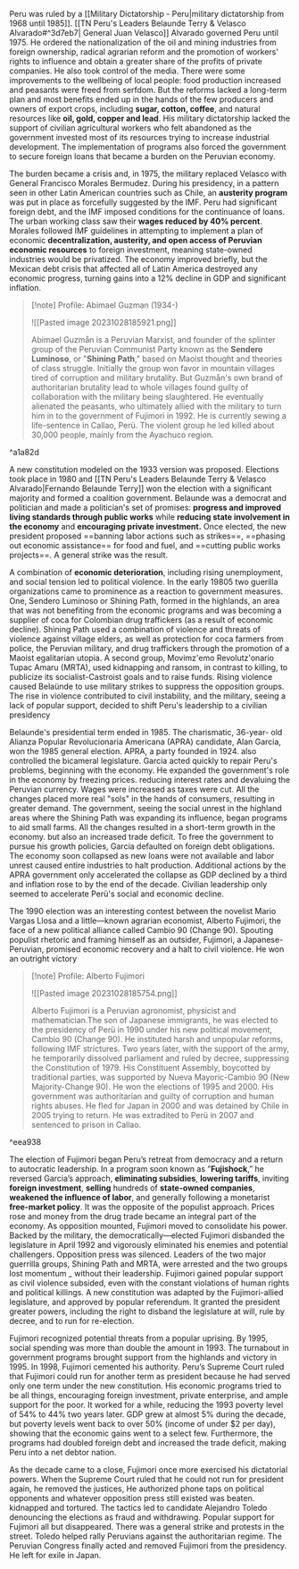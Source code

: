 Peru was ruled by a [[Military Dictatorship - Peru|military dictatorship from 1968 until 1985]]. [[TN Peru's Leaders Belaunde Terry & Velasco Alvarado#^3d7eb7| General Juan Velasco]] Alvarado governed Peru until 1975. He ordered the nationalization of the oil and mining industries from foreign ownership, radical agrarian reform and the promotion of workers’ rights to influence and obtain a greater share of the profits of private companies. He also took control of the media. There were some improvements to the wellbeing of local people: food production increased and peasants were freed from serfdom. But the reforms lacked a long-term plan and most benefits ended up in the hands of the few producers and owners of export crops, including **sugar, cotton, coffee**, and natural resources like **oil, gold, copper and lead**. His military dictatorship lacked the support of civilian agricultural workers who felt abandoned as the government invested most of its resources trying to increase industrial development. The implementation of programs also forced the government to secure foreign loans that became a burden on the Peruvian economy.

The burden became a crisis and, in 1975, the military replaced Velasco with General Francisco Morales Bermudez. During his presidency, in a pattern seen in other Latin American countries such as Chile, an **austerity program** was put in place as forcefully suggested by the IMF. Peru had significant foreign debt, and the IMF imposed conditions for the continuance of loans. The urban working class saw their **wages reduced by 40% percent**. Morales followed IMF guidelines in attempting to implement a plan of economic **decentralization, austerity, and open access of Peruvian economic resources** to foreign investment, meaning state-owned industries would be privatized. The economy improved briefly, but the Mexican debt crisis that affected all of Latin America destroyed any economic progress, turning gains into a 12% decline in GDP and significant inflation.

>[!note] Profile: Abimael Guzman (1934-)
>
>![[Pasted image 20231028185921.png]]
>
>Abimael Guzmån is a Peruvian Marxist, and founder of the splinter group of the Peruvian Communist Party known as the **Sendero Luminoso**, or "**Shining Path**," based on Maoist thought and theories of class struggle. Initially the group won favor in mountain villages tired of corruption and military brutality. But Guzmån's own brand of authoritarian brutality lead to whole villages found guilty of collaboration with the military being slaughtered. He eventually alienated the peasants, who ultimately allied with the military to turn him in to the government of Fujimori in 1992. He is currently sewing a life-sentence in Callao, Perü. The violent group he led killed about 30,000 people, mainly from the Ayachuco region.

^a1a82d

A new constitution modeled on the 1933 version was proposed. Elections took place in 1980 and [[TN Peru's Leaders Belaunde Terry & Velasco Alvarado|Fernando Belaunde Terry]] won the election with a significant majority and formed a coalition government. Belaunde was a democrat and politician and made a politician's set of promises: **progress and improved living standards through public works** while **reducing state involvement in the economy** and **encouraging private investment.** Once elected, the new president proposed ==banning labor actions such as strikes==, ==phasing out economic assistance== for food and fuel, and ==cutting public works projects==. A general strike was the result. 

A combination of **economic deterioration**, including rising unemployment, and social tension led to political violence. In the early 19805 two guerilla organizations came to prominence as a reaction to government measures. One, Sendero Luminoso or Shining Path, formed in the highlands, an area that was not benefiting from the economic programs and was becoming a supplier of coca for Colombian drug traffickers (as a result of economic decline). Shining Path used a combination of violence and threats of violence against village elders, as well as protection for coca farmers from police, the Peruvian military, and drug traffickers through the promotion of a Maoist egalitarian utopia. A second group, Movimz'emo Revolutz'onario Tupac Amaru (MRTA), used kidnapping and ransom, in contrast to killing, to publicize its socialist-Castroist goals and to raise funds. Rising violence caused Belaünde to use military strikes to suppress the opposition groups. The rise in violence contributed to civil instability, and the military, seeing a lack of popular support, decided to shift Peru's leadership to a civilian presidency

Belaunde's presidential term ended in 1985. The charismatic, 36-year- old Alianza Popular Revolucionaria Americana (APRA) candidate, Alan Garcia, won the 1985 general election. APRA, a party founded in 1924. also controlled the bicameral legislature. Garcia acted quickly to repair Peru's problems, beginning with the economy. He expanded the government's role in the economy by freezing prices. reducing interest rates and devaluing the Peruvian currency. Wages were increased as taxes were cut. All the changes placed more real "sols" in the hands of consumers, resulting in greater demand. The government, seeing the social unrest in the highland areas where the Shining Path was expanding its influence, began programs to aid small farms. All the changes resulted in a short-term growth in the economy. but also an increased trade deficit. To free the government to pursue his growth policies, Garcia defaulted on foreign debt obligations. The economy soon collapsed as new loans were not available and labor unrest caused entire industries to halt production. Additional actions by the APRA government only accelerated the collapse as GDP declined by a third and inflation rose to by the end of the decade. Civilian leadership only seemed to accelerate Perü's social and economic decline.

The 1990 election was an interesting contest between the novelist Mario Vargas Llosa and a little—known agrarian economist, Alberto Fujimori, the face of a new political alliance called Cambio 90 (Change 90). Spouting populist rhetoric and framing himself as an outsider, Fujimori, a Japanese-Peruvian, promised economic recovery and a halt to civil violence. He won an outright victory

>[!note] Profile: Alberto Fujimori
>
>![[Pasted image 20231028185754.png]]
>
>Alberto Fujimori is a Peruvian agronomist, physicist and mathematician.The son of Japanese immigrants, he was elected to the presidency of Perü in 1990 under his new political movement, Cambio 90 (Change 90). He instituted harsh and unpopular reforms, following IMF strictures. Two years later, with the support of the army, he temporarily dissolved parliament and ruled by decree, suppressing the Constitution of 1979. His Constituent Assembly, boycotted by traditional parties, was supported by Nueva Mayoric-Cambio 90 (New Majority-Change 90). He won the elections of 1995 and 2000. His government was authoritarian and guilty of corruption and human rights abuses. He fled for Japan in 2000 and was detained by Chile in 2005 trying to return. He was extradited to Perü in 2007 and sentenced to prison in Callao.

^eea938

The election of Fujimori began Peru’s retreat from democracy and a return to autocratic leadership. In a program soon known as ”**Fujishock**,” he reversed Garcia’s approach, **eliminating subsidies**, **lowering tariffs**, inviting **foreign investment**, **selling** hundreds of **state-owned companies**, **weakened the influence of labor**, and generally following a monetarist **free-market policy**. It was the opposite of the populist approach. Prices rose and money from the drug trade became an integral part of the economy. As opposition mounted, Fujimori moved to consolidate his power. Backed by the military, the democratically—elected Fujimori disbanded the legislature in April 1992 and vigorously eliminated his enemies and potential challengers. Opposition press was silenced. Leaders of the two major guerrilla groups, Shining Path and MRTA, were arrested and the two groups lost momentum _ without their leadership. Fujimori gained popular support as civil violence subsided,  even with the constant violations of human rights and political killings. A new constitution was adapted by the Fujimori-allied legislature, and approved by popular referendum. It granted the president greater powers, including the right to disband the legislature at will, rule by decree, and to run for re-election. 

Fujimori recognized potential threats from a popular uprising. By 1995, social spending was more than double the amount in 1993. The turnabout in government programs brought support from the highlands and victory in 1995. In 1998, Fujimori cemented his authority. Peru’s Supreme Court ruled that Fujimori could run for another term as president because he had served only one term under the new constitution. His economic programs tried to be all things, encouraging foreign investment, private enterprise, and ample support for the poor. It worked for a while, reducing the 1993 poverty level of 54% to 44% two years later. GDP grew at almost 5% during the decade, but poverty levels went back to over 50% (income of under $2 per day), showing that the economic gains went to a select few. Furthermore, the programs had doubled foreign debt and increased the trade deficit, making Peru into a net debtor nation. 

As the decade came to a close, Fujimori once more exercised his dictatorial powers. When the Supreme Court ruled that he could not run for president again, he removed the justices, He authorized phone taps on political opponents and whatever opposition press still existed was beaten. kidnapped and tortured. The tactics led to candidate Alejandro Toledo denouncing the elections as fraud and withdrawing. Popular support for Fujimori all but disappeared. There was a general strike and protests in the street. Toledo helped rally Peruvians against the authoritarian regime. The Peruvian Congress finally acted and removed Fujimori from the presidency. He left for exile in Japan.
